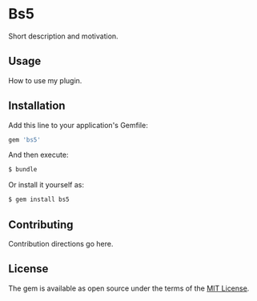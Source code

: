 # Bs5
Short description and motivation.

## Usage
How to use my plugin.

## Installation
Add this line to your application's Gemfile:

```ruby
gem 'bs5'
```

And then execute:
```bash
$ bundle
```

Or install it yourself as:
```bash
$ gem install bs5
```

## Contributing
Contribution directions go here.

## License
The gem is available as open source under the terms of the [MIT License](https://opensource.org/licenses/MIT).
